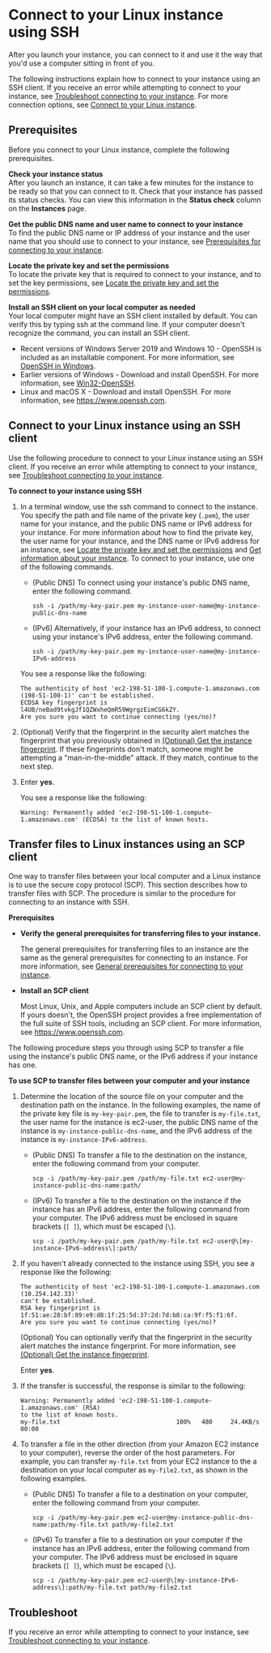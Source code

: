 # Connect to your Linux instance using SSH<a name="AccessingInstancesLinux"></a>

After you launch your instance, you can connect to it and use it the way that you'd use a computer sitting in front of you\.

The following instructions explain how to connect to your instance using an SSH client\. If you receive an error while attempting to connect to your instance, see [Troubleshoot connecting to your instance](TroubleshootingInstancesConnecting.md)\. For more connection options, see [Connect to your Linux instance](AccessingInstances.md)\.

## Prerequisites<a name="ssh-prereqs"></a>

Before you connect to your Linux instance, complete the following prerequisites\.

**Check your instance status**  
After you launch an instance, it can take a few minutes for the instance to be ready so that you can connect to it\. Check that your instance has passed its status checks\. You can view this information in the **Status check** column on the **Instances** page\.

**Get the public DNS name and user name to connect to your instance**  
To find the public DNS name or IP address of your instance and the user name that you should use to connect to your instance, see [Prerequisites for connecting to your instance](connection-prereqs.md)\.

**Locate the private key and set the permissions**  
To locate the private key that is required to connect to your instance, and to set the key permissions, see [Locate the private key and set the permissions](connection-prereqs.md#connection-prereqs-private-key)\.

**Install an SSH client on your local computer as needed**  
Your local computer might have an SSH client installed by default\. You can verify this by typing ssh at the command line\. If your computer doesn't recognize the command, you can install an SSH client\.  
+ Recent versions of Windows Server 2019 and Windows 10 \- OpenSSH is included as an installable component\. For more information, see [OpenSSH in Windows](https://docs.microsoft.com/en-us/windows-server/administration/openssh/openssh_overview)\.
+ Earlier versions of Windows \- Download and install OpenSSH\. For more information, see [Win32\-OpenSSH](https://github.com/PowerShell/Win32-OpenSSH/wiki)\.
+ Linux and macOS X \- Download and install OpenSSH\. For more information, see [https://www\.openssh\.com](https://www.openssh.com/)\.

## Connect to your Linux instance using an SSH client<a name="AccessingInstancesLinuxSSHClient"></a>

Use the following procedure to connect to your Linux instance using an SSH client\. If you receive an error while attempting to connect to your instance, see [Troubleshoot connecting to your instance](TroubleshootingInstancesConnecting.md)\.

**To connect to your instance using SSH**

1. In a terminal window, use the ssh command to connect to the instance\. You specify the path and file name of the private key \(`.pem`\), the user name for your instance, and the public DNS name or IPv6 address for your instance\. For more information about how to find the private key, the user name for your instance, and the DNS name or IPv6 address for an instance, see [Locate the private key and set the permissions](connection-prereqs.md#connection-prereqs-private-key) and [Get information about your instance](connection-prereqs.md#connection-prereqs-get-info-about-instance)\. To connect to your instance, use one of the following commands\.
   + \(Public DNS\) To connect using your instance's public DNS name, enter the following command\.

     ```
     ssh -i /path/my-key-pair.pem my-instance-user-name@my-instance-public-dns-name
     ```
   + \(IPv6\) Alternatively, if your instance has an IPv6 address, to connect using your instance's IPv6 address, enter the following command\.

     ```
     ssh -i /path/my-key-pair.pem my-instance-user-name@my-instance-IPv6-address
     ```

   You see a response like the following:

   ```
   The authenticity of host 'ec2-198-51-100-1.compute-1.amazonaws.com (198-51-100-1)' can't be established.
   ECDSA key fingerprint is l4UB/neBad9tvkgJf1QZWxheQmR59WgrgzEimCG6kZY.
   Are you sure you want to continue connecting (yes/no)?
   ```

1. \(Optional\) Verify that the fingerprint in the security alert matches the fingerprint that you previously obtained in [\(Optional\) Get the instance fingerprint](connection-prereqs.md#connection-prereqs-fingerprint)\. If these fingerprints don't match, someone might be attempting a "man\-in\-the\-middle" attack\. If they match, continue to the next step\.

1. Enter **yes**\.

   You see a response like the following:

   ```
   Warning: Permanently added 'ec2-198-51-100-1.compute-1.amazonaws.com' (ECDSA) to the list of known hosts.
   ```

## Transfer files to Linux instances using an SCP client<a name="AccessingInstancesLinuxSCP"></a>

One way to transfer files between your local computer and a Linux instance is to use the secure copy protocol \(SCP\)\. This section describes how to transfer files with SCP\. The procedure is similar to the procedure for connecting to an instance with SSH\. 

**Prerequisites**
+ **Verify the general prerequisites for transferring files to your instance\.**

  The general prerequisites for transferring files to an instance are the same as the general prerequisites for connecting to an instance\. For more information, see [General prerequisites for connecting to your instance](connection-prereqs.md)\.
+ **Install an SCP client**

  Most Linux, Unix, and Apple computers include an SCP client by default\. If yours doesn't, the OpenSSH project provides a free implementation of the full suite of SSH tools, including an SCP client\. For more information, see [https://www\.openssh\.com](https://www.openssh.com)\.

The following procedure steps you through using SCP to transfer a file using the instance's public DNS name, or the IPv6 address if your instance has one\.

**To use SCP to transfer files between your computer and your instance**

1. Determine the location of the source file on your computer and the destination path on the instance\. In the following examples, the name of the private key file is `my-key-pair.pem`, the file to transfer is `my-file.txt`, the user name for the instance is ec2\-user, the public DNS name of the instance is `my-instance-public-dns-name`, and the IPv6 address of the instance is `my-instance-IPv6-address`\.
   + \(Public DNS\) To transfer a file to the destination on the instance, enter the following command from your computer\.

     ```
     scp -i /path/my-key-pair.pem /path/my-file.txt ec2-user@my-instance-public-dns-name:path/
     ```
   + \(IPv6\) To transfer a file to the destination on the instance if the instance has an IPv6 address, enter the following command from your computer\. The IPv6 address must be enclosed in square brackets \(`[ ]`\), which must be escaped \(`\`\)\.

     ```
     scp -i /path/my-key-pair.pem /path/my-file.txt ec2-user@\[my-instance-IPv6-address\]:path/
     ```

1. If you haven't already connected to the instance using SSH, you see a response like the following:

   ```
   The authenticity of host 'ec2-198-51-100-1.compute-1.amazonaws.com (10.254.142.33)'
   can't be established.
   RSA key fingerprint is 1f:51:ae:28:bf:89:e9:d8:1f:25:5d:37:2d:7d:b8:ca:9f:f5:f1:6f.
   Are you sure you want to continue connecting (yes/no)?
   ```

   \(Optional\) You can optionally verify that the fingerprint in the security alert matches the instance fingerprint\. For more information, see [\(Optional\) Get the instance fingerprint](connection-prereqs.md#connection-prereqs-fingerprint)\.

   Enter **yes**\.

1. If the transfer is successful, the response is similar to the following:

   ```
   Warning: Permanently added 'ec2-198-51-100-1.compute-1.amazonaws.com' (RSA) 
   to the list of known hosts.
   my-file.txt                                100%   480     24.4KB/s   00:00
   ```

1. To transfer a file in the other direction \(from your Amazon EC2 instance to your computer\), reverse the order of the host parameters\. For example, you can transfer `my-file.txt` from your EC2 instance to the a destination on your local computer as `my-file2.txt`, as shown in the following examples\.
   + \(Public DNS\) To transfer a file to a destination on your computer, enter the following command from your computer\.

     ```
     scp -i /path/my-key-pair.pem ec2-user@my-instance-public-dns-name:path/my-file.txt path/my-file2.txt
     ```
   + \(IPv6\) To transfer a file to a destination on your computer if the instance has an IPv6 address, enter the following command from your computer\. The IPv6 address must be enclosed in square brackets \(`[ ]`\), which must be escaped \(`\`\)\.

     ```
     scp -i /path/my-key-pair.pem ec2-user@\[my-instance-IPv6-address\]:path/my-file.txt path/my-file2.txt
     ```

## Troubleshoot<a name="AccessingInstancesLinux-troubleshoot"></a>

If you receive an error while attempting to connect to your instance, see [Troubleshoot connecting to your instance](TroubleshootingInstancesConnecting.md)\.